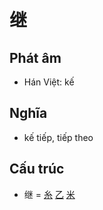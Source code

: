 # 继

## Phát âm
* Hán Việt: kế

## Nghĩa
* kế tiếp, tiếp theo

## Cấu trúc
* 继 = [糸](糸.md) [乙](乙.md) [米](米.md)

<script>window.HANZI_FIELD='继';</script>